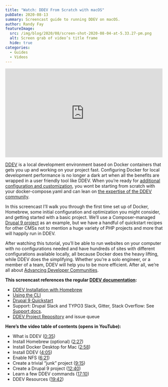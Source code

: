 ```yaml
---
title: "Watch: DDEV From Scratch with macOS"
pubDate: 2020-08-13
summary: Screencast guide to running DDEV on macOS.
author: Randy Fay
featureImage:
  src: /img/blog/2020/08/screen-shot-2020-08-04-at-5.33.27-pm.png
  alt: Screen grab of video’s title frame
  hide: true
categories:
  - Guides
  - Videos
---
```


<div class="video-container">
<iframe loading="lazy" title="DDEV from Scratch on macOS" width="500" height="281" src="https://www.youtube.com/embed/-firvjLr2hE?feature=oembed" frameborder="0" allow="accelerometer; autoplay; encrypted-media; gyroscope; picture-in-picture" allowfullscreen=""></iframe>
</div>

[DDEV](https://ddev.com/ddev-local/) is a local development environment based on Docker containers that gets you up and working on your project fast. Configuring Docker for local development performance is no longer a dark art when all the benefits are wrapped in a user friendly tool like DDEV. When you’re ready for [additional configuration and customization](https://ddev.readthedocs.io/en/stable/users/extend/customization-extendibility/#extending-and-customizing-environments), you wont be starting from scratch with your docker-compose.yaml and can lean on [the expertise of the DDEV community](https://ddev.readthedocs.io/en/stable/users/support/).

In this screencast I’ll walk you through the first time set up of Docker, Homebrew, some initial configuration and optimization you might consider, and getting started with a basic project. We’ll use a Composer-managed [Drupal 9 project](https://ddev.readthedocs.io/en/stable/users/quickstart/#drupal) as an example, but we have a handful of quickstart recipes for other CMSs not to mention a huge variety of PHP projects and more that will happily run in DDEV.

After watching this tutorial, you’ll be able to run websites on your computer with no configurations needed and have hundreds of sites with different configurations available locally, all because Docker does the heavy lifting, while DDEV does the simplifying. Whether you’re a solo engineer, or a member of a team, DDEV will help you to be more efficient. After all, we’re all about [Advancing Developer Communities](https://ddev.com/about/).

**This screencast references the regular [DDEV documentation](https://ddev.readthedocs.io/):**

- [DDEV Installation with Homebrew](https://ddev.readthedocs.io/en/stable/#homebrewlinuxbrew-macoslinux)
- [Using the CLI](https://ddev.readthedocs.io/en/stable/users/cli-usage/)
- [Drupal 9 Quickstart](https://ddev.readthedocs.io/en/stable/users/quickstart/#drupal)
- Support: Drupal Slack and TYPO3 Slack, Gitter, Stack Overflow: See [Support docs](https://ddev.readthedocs.io/en/stable/users/support/).
- [DDEV Project Repository](https://github.com/ddev/ddev) and issue queue

**Here’s the video table of contents (opens in YouTube):**

- What is DDEV ([0:35](https://youtu.be/-firvjLr2hE?t=31))
- Install Homebrew (optional) ([2:27](https://youtu.be/-firvjLr2hE?t=147))
- Install Docker Desktop for Mac ([2:58](https://youtu.be/-firvjLr2hE?t=178))
- Install DDEV ([4:05](https://youtu.be/-firvjLr2hE?t=244))
- Enable NFS ([6:21](https://youtu.be/-firvjLr2hE?t=381))
- Create a trivial “junk” project ([9:15](https://youtu.be/-firvjLr2hE?t=555))
- Create a Drupal 9 project ([12:40](https://youtu.be/-firvjLr2hE?t=760))
- Learn a few DDEV commands ([17:10](https://youtu.be/-firvjLr2hE?t=1030))
- DDEV Resources ([19:42](https://youtu.be/-firvjLr2hE?t=1182))

